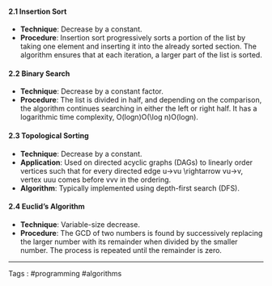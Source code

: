 #### **2.1 Insertion Sort**

- **Technique**: Decrease by a constant.
- **Procedure**: Insertion sort progressively sorts a portion of the list by taking one element and inserting it into the already sorted section. The algorithm ensures that at each iteration, a larger part of the list is sorted.

#### **2.2 Binary Search**

- **Technique**: Decrease by a constant factor.
- **Procedure**: The list is divided in half, and depending on the comparison, the algorithm continues searching in either the left or right half. It has a logarithmic time complexity, O(log⁡n)O(\log n)O(logn).

#### **2.3 Topological Sorting**

- **Technique**: Decrease by a constant.
- **Application**: Used on directed acyclic graphs (DAGs) to linearly order vertices such that for every directed edge u→vu \rightarrow vu→v, vertex uuu comes before vvv in the ordering.
- **Algorithm**: Typically implemented using depth-first search (DFS).

#### **2.4 Euclid’s Algorithm**

- **Technique**: Variable-size decrease.
- **Procedure**: The GCD of two numbers is found by successively replacing the larger number with its remainder when divided by the smaller number. The process is repeated until the remainder is zero.
 ___
 Tags : #programming #algorithms 
